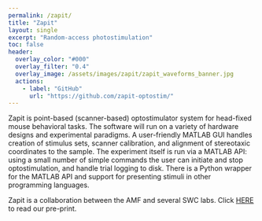 ```yaml
---
permalink: /zapit/
title: "Zapit"
layout: single
excerpt: "Random-access photostimulation"
toc: false
header:
  overlay_color: "#000"
  overlay_filter: "0.4"
  overlay_image: /assets/images/zapit/zapit_waveforms_banner.jpg
  actions:
    - label: "GitHub"
      url: "https://github.com/zapit-optostim/"
---
```



Zapit is point-based (scanner-based) optostimulator system for head-fixed mouse behavioral tasks. The software will run on a variety of hardware designs and experimental paradigms. A user-friendly MATLAB GUI handles creation of stimulus sets, scanner calibration, and alignment of stereotaxic coordinates to the sample. The experiment itself is run via a MATLAB API: using a small number of simple commands the user can initiate and stop optostimulation, and handle trial logging to disk. There is a Python wrapper for the MATLAB API and support for presenting stimuli in other programming languages. 

Zapit is a collaboration between the AMF and several SWC labs. Click [HERE](https://doi.org/10.1101/2024.02.12.579892) to read our pre-print. 
